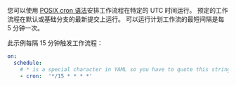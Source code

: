 您可以使用 [POSIX cron 语法](https://pubs.opengroup.org/onlinepubs/9699919799/utilities/crontab.html#tag_20_25_07)安排工作流程在特定的 UTC 时间运行。 预定的工作流程在默认或基础分支的最新提交上运行。 可以运行计划工作流的最短间隔是每 5 分钟一次。

此示例每隔 15 分钟触发工作流程：

```yaml
on:
  schedule:
    # * is a special character in YAML so you have to quote this string
    - cron:  '*/15 * * * *'

```
